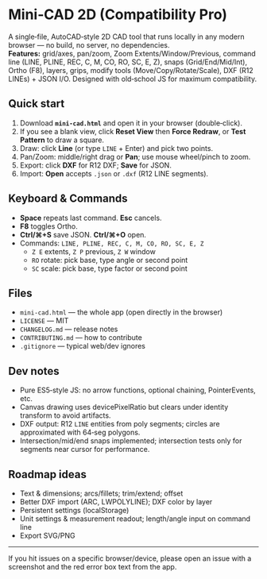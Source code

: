 # Mini‑CAD 2D (Compatibility Pro)

A single‑file, AutoCAD‑style 2D CAD tool that runs locally in any modern browser — no build, no server, no dependencies.  
**Features:** grid/axes, pan/zoom, Zoom Extents/Window/Previous, command line (LINE, PLINE, REC, C, M, CO, RO, SC, E, Z), snaps (Grid/End/Mid/Int), Ortho (F8), layers, grips, modify tools (Move/Copy/Rotate/Scale), DXF (R12 LINEs) + JSON I/O. Designed with old‑school JS for maximum compatibility.

## Quick start
1. Download **`mini-cad.html`** and open it in your browser (double‑click).  
2. If you see a blank view, click **Reset View** then **Force Redraw**, or **Test Pattern** to draw a square.  
3. Draw: click **Line** (or type `LINE` + Enter) and pick two points.
4. Pan/Zoom: middle/right drag or **Pan**; use mouse wheel/pinch to zoom.
5. Export: click **DXF** for R12 DXF; **Save** for JSON.  
6. Import: **Open** accepts `.json` or `.dxf` (R12 LINE segments).

## Keyboard & Commands
- **Space** repeats last command. **Esc** cancels.
- **F8** toggles Ortho.  
- **Ctrl/⌘+S** save JSON. **Ctrl/⌘+O** open.  
- Commands: `LINE, PLINE, REC, C, M, CO, RO, SC, E, Z`  
  - `Z E` extents, `Z P` previous, `Z W` window
  - `RO` rotate: pick base, type angle or second point
  - `SC` scale: pick base, type factor or second point

## Files
- `mini-cad.html` — the whole app (open directly in the browser)
- `LICENSE` — MIT
- `CHANGELOG.md` — release notes
- `CONTRIBUTING.md` — how to contribute
- `.gitignore` — typical web/dev ignores

## Dev notes
- Pure ES5‑style JS: no arrow functions, optional chaining, PointerEvents, etc.
- Canvas drawing uses devicePixelRatio but clears under identity transform to avoid artifacts.
- DXF output: R12 `LINE` entities from poly segments; circles are approximated with 64‑seg polygons.
- Intersection/mid/end snaps implemented; intersection tests only for segments near cursor for performance.

## Roadmap ideas
- Text & dimensions; arcs/fillets; trim/extend; offset
- Better DXF import (ARC, LWPOLYLINE); DXF color by layer
- Persistent settings (localStorage)
- Unit settings & measurement readout; length/angle input on command line
- Export SVG/PNG

---
If you hit issues on a specific browser/device, please open an issue with a screenshot and the red error box text from the app.
